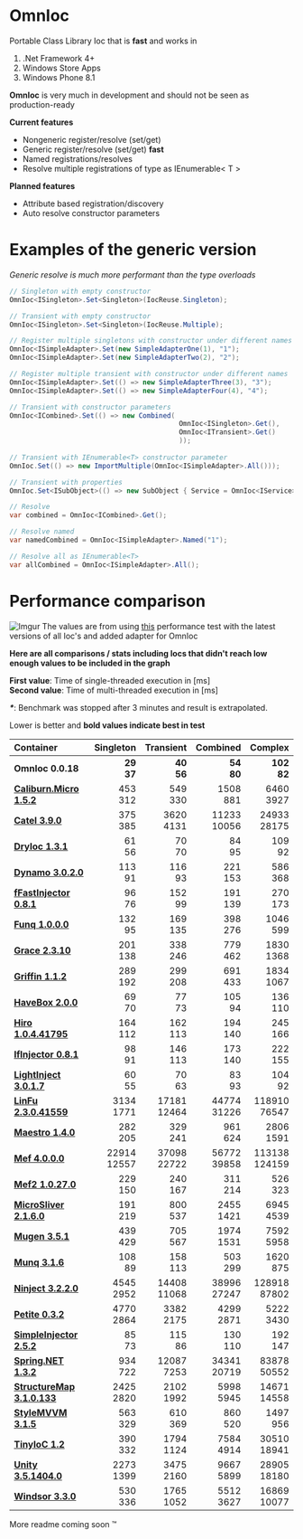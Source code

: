 OmnIoc
===
Portable Class Library Ioc that is **fast** and works in

1. .Net Framework 4+
2. Windows Store Apps
3. Windows Phone 8.1

**OmnIoc** is very much in development and should not be seen as production-ready

**Current features**

- Nongeneric register/resolve (set/get)
- Generic register/resolve (set/get) **fast**
- Named registrations/resolves
- Resolve multiple registrations of type as IEnumerable< T >

**Planned features**

- Attribute based registration/discovery
- Auto resolve constructor parameters

Examples of the generic version
=====
_Generic resolve is much more performant than the type overloads_
```csharp
// Singleton with empty constructor
OmnIoc<ISingleton>.Set<Singleton>(IocReuse.Singleton);

// Transient with empty constructor
OmnIoc<ISingleton>.Set<Singleton>(IocReuse.Multiple);

// Register multiple singletons with constructor under different names
OmnIoc<ISimpleAdapter>.Set(new SimpleAdapterOne(1), "1");
OmnIoc<ISimpleAdapter>.Set(new SimpleAdapterTwo(2), "2");

// Register multiple transient with constructor under different names
OmnIoc<ISimpleAdapter>.Set(() => new SimpleAdapterThree(3), "3");
OmnIoc<ISimpleAdapter>.Set(() => new SimpleAdapterFour(4), "4");

// Transient with constructor parameters
OmnIoc<ICombined>.Set(() => new Combined( 
                                          OmnIoc<ISingleton>.Get(),
                                          OmnIoc<ITransient>.Get()
                                          ));
                                          
// Transient with IEnumerable<T> constructor parameter
OmnIoc.Set(() => new ImportMultiple(OmnIoc<ISimpleAdapter>.All()));

// Transient with properties
OmnIoc.Set<ISubObject>(() => new SubObject { Service = OmnIoc<IService>.Get() });

// Resolve
var combined = OmnIoc<ICombined>.Get();

// Resolve named
var namedCombined = OmnIoc<ISimpleAdapter>.Named("1");

// Resolve all as IEnumerable<T>
var allCombined = OmnIoc<ISimpleAdapter>.All();
```

Performance comparison
=====
![Imgur](http://i.imgur.com/IcEmlU2.png)
The values are from using [this](https://github.com/danielpalme/IocPerformance) performance test with the latest versions of all Ioc's and added adapter for OmnIoc

**Here are all comparisons / stats including Iocs that didn't reach low enough values to be included in the graph**

**First value**: Time of single-threaded execution in [ms]  
**Second value**: Time of multi-threaded execution in [ms] 

**_*_**: Benchmark was stopped after 3 minutes and result is extrapolated.

Lower is better and **bold values indicate best in test**

|**Container**|**Singleton**|**Transient**|**Combined**|**Complex**|
|:------------|------------:|------------:|-----------:|----------:|
|**OmnIoc 0.0.18**|**29**<br/>**37**|**40**<br/>**56**|**54**<br/>**80**|**102**<br/>**82**|
|**[Caliburn.Micro 1.5.2](https://github.com/Caliburn-Micro/Caliburn.Micro)**|453<br/>312|549<br/>330|1508<br/>881|6460<br/>3927|
|**[Catel 3.9.0](http://www.catelproject.com)**|375<br/>385|3620<br/>4131|11233<br/>10056|24933<br/>28175|
|**[DryIoc 1.3.1](https://bitbucket.org/dadhi/dryioc)**|61<br/>56|70<br/>70|84<br/>95|109<br/>92|
|**[Dynamo 3.0.2.0](http://www.dynamoioc.com)**|113<br/>91|116<br/>93|221<br/>153|586<br/>368|
|**[fFastInjector 0.8.1](https://ffastinjector.codeplex.com)**|96<br/>76|152<br/>99|191<br/>139|270<br/>173|
|**[Funq 1.0.0.0](https://funq.codeplex.com)**|132<br/>95|169<br/>135|398<br/>276|1046<br/>599|
|**[Grace 2.3.10](https://github.com/ipjohnson/Grace)**|201<br/>138|338<br/>246|779<br/>462|1830<br/>1368|
|**[Griffin 1.1.2](https://github.com/jgauffin/griffin.container)**|289<br/>192|299<br/>208|691<br/>433|1834<br/>1067|
|**[HaveBox 2.0.0](https://bitbucket.org/Have/havebox)**|69<br/>70|77<br/>73|105<br/>94|136<br/>110|
|**[Hiro 1.0.4.41795](https://github.com/philiplaureano/Hiro)**|164<br/>112|162<br/>113|194<br/>140|245<br/>166|
|**[IfInjector 0.8.1](https://github.com/iamahern/IfInjector)**|98<br/>91|146<br/>113|173<br/>140|222<br/>155|
|**[LightInject 3.0.1.7](https://github.com/seesharper/LightInject)**|60<br/>55|70<br/>63|83<br/>93|104<br/>92|
|**[LinFu 2.3.0.41559](https://github.com/philiplaureano/LinFu)**|3134<br/>1771|17181<br/>12464|44774<br/>31226|118910<br/>76547|
|**[Maestro 1.4.0](https://github.com/JonasSamuelsson/Maestro)**|282<br/>205|329<br/>241|961<br/>624|2806<br/>1591|
|**[Mef 4.0.0.0](https://mef.codeplex.com)**|22914<br/>12557|37098<br/>22722|56772<br/>39858|113138<br/>124159|
|**[Mef2 1.0.27.0](https://blogs.msdn.com/b/bclteam/p/composition.aspx)**|229<br/>150|240<br/>167|311<br/>214|526<br/>323|
|**[MicroSliver 2.1.6.0](https://microsliver.codeplex.com)**|191<br/>219|800<br/>537|2455<br/>1421|6945<br/>4539|
|**[Mugen 3.5.1](http://mugeninjection.codeplex.com)**|439<br/>429|705<br/>567|1974<br/>1531|7592<br/>5958|
|**[Munq 3.1.6](http://munq.codeplex.com)**|108<br/>89|158<br/>113|503<br/>299|1620<br/>875|
|**[Ninject 3.2.2.0](http://ninject.org)**|4545<br/>2952|14408<br/>11068|38996<br/>27247|128918<br/>87802|
|**[Petite 0.3.2](https://github.com/andlju/Petite)**|4770<br/>2864|3382<br/>2175|4299<br/>2871|5222<br/>3430|
|**[SimpleInjector 2.5.2](https://simpleinjector.org)**|85<br/>73|115<br/>86|130<br/>110|192<br/>147|
|**[Spring.NET 1.3.2](http://www.springframework.net/)**|934<br/>722|12087<br/>7253|34341<br/>20719|83878<br/>50552|
|**[StructureMap 3.1.0.133](http://structuremap.net/structuremap)**|2425<br/>2820|2102<br/>1992|5998<br/>5945|14671<br/>14558|
|**[StyleMVVM 3.1.5](https://stylemvvm.codeplex.com)**|563<br/>329|610<br/>369|860<br/>520|1497<br/>956|
|**[TinyIoC 1.2](https://github.com/grumpydev/TinyIoC)**|390<br/>332|1794<br/>1124|7584<br/>4914|30510<br/>18941|
|**[Unity 3.5.1404.0](http://msdn.microsoft.com/unity)**|2273<br/>1399|3475<br/>2160|9667<br/>5899|28905<br/>18180|
|**[Windsor 3.3.0](http://castleproject.org)**|530<br/>336|1765<br/>1052|5512<br/>3627|16869<br/>10077|

More readme coming soon ™